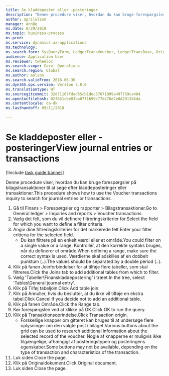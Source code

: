 ```yaml
--- 
title: Se kladdeposter eller -posteringer
description: "Denne procedure viser, hvordan du kan bruge forespørgsler på bilagstransaktioner til at søge efter kladdeposteringer eller transaktioner."
author: aprilolson
manager: AnnBe
ms.date: 8/29/2018
ms.topic: business-process
ms.prod: 
ms.service: dynamics-ax-applications
ms.technology: 
ms.search.form: SysQueryForm, LedgerTransVoucher, LedgerTransBase, Originaldocuments
audience: Application User
ms.reviewer: twheeloc
ms.search.scope: Core, Operations
ms.search.region: Global
ms.author: aolson
ms.search.validFrom: 2016-06-30
ms.dyn365.ops.version: Version 7.0.0
ms.translationtype: HT
ms.sourcegitcommit: 32d71167fdad65cb1dec37671999a497759ca484
ms.openlocfilehash: 02f631cbe83ba07f1b99c77d476d2e8d2913b6da
ms.contentlocale: da-dk
ms.lasthandoff: 09/11/2018

---
```

# <a name="view-journal-entries-or-transactions"></a><span data-ttu-id="b3c14-103">Se kladdeposter eller -posteringer</span><span class="sxs-lookup"><span data-stu-id="b3c14-103">View journal entries or transactions</span></span>

[!include [task guide banner](../../includes/task-guide-banner.md)]

<span data-ttu-id="b3c14-104">Denne procedure viser, hvordan du kan bruge forespørgsler på bilagstransaktioner til at søge efter kladdeposteringer eller transaktioner.</span><span class="sxs-lookup"><span data-stu-id="b3c14-104">This procedure shows how to use the Voucher transactions inquiry to search for journal entries or transactions.</span></span>

1. <span data-ttu-id="b3c14-105">Gå til Finans > Forespørgsler og rapporter > Bilagstransaktioner.</span><span class="sxs-lookup"><span data-stu-id="b3c14-105">Go to General ledger > Inquiries and reports > Voucher transactions.</span></span>
2. <span data-ttu-id="b3c14-106">Vælg det felt, som du vil definere filtreringskriterier for.</span><span class="sxs-lookup"><span data-stu-id="b3c14-106">Select the field for which you want to define a filter criteria.</span></span>
3. <span data-ttu-id="b3c14-107">Angiv dine filtreringskriterier for det markerede felt.</span><span class="sxs-lookup"><span data-stu-id="b3c14-107">Enter your filter critieria for the selected field.</span></span>
    * <span data-ttu-id="b3c14-108">Du kan filtrere på en enkelt værdi eller et område.</span><span class="sxs-lookup"><span data-stu-id="b3c14-108">You could filter on a single value or a range.</span></span> <span data-ttu-id="b3c14-109">Kontrollér, at den korrekte syntaks bruges, når du definerer et område.</span><span class="sxs-lookup"><span data-stu-id="b3c14-109">When defining a range, make sure the correct syntax is used.</span></span> <span data-ttu-id="b3c14-110">Værdierne skal adskilles af en dobbelt punktum (..).</span><span class="sxs-lookup"><span data-stu-id="b3c14-110">The values should be separated by a double period (..).</span></span>  
4. <span data-ttu-id="b3c14-111">Klik på fanen Joinforbindelser for at tilføje flere tabeller, som skal filtreres.</span><span class="sxs-lookup"><span data-stu-id="b3c14-111">Click the Joins tab to add additional tables from which to filter.</span></span>
5. <span data-ttu-id="b3c14-112">Vælg 'Tabeller\Finanskladdepostering' i træet.</span><span class="sxs-lookup"><span data-stu-id="b3c14-112">In the tree, select 'Tables\General journal entry'.</span></span>
6. <span data-ttu-id="b3c14-113">Klik på Tilføj tabeljoin.</span><span class="sxs-lookup"><span data-stu-id="b3c14-113">Click Add table join.</span></span>
7. <span data-ttu-id="b3c14-114">Klik på Annuller, hvis du beslutter, at du ikke vil tilføje en ekstra tabel.</span><span class="sxs-lookup"><span data-stu-id="b3c14-114">Click Cancel if you decide not to add an additional table.</span></span>
8. <span data-ttu-id="b3c14-115">Klik på fanen Område.</span><span class="sxs-lookup"><span data-stu-id="b3c14-115">Click the Range tab.</span></span>
9. <span data-ttu-id="b3c14-116">Kør forespørgslen ved at klikke på OK.</span><span class="sxs-lookup"><span data-stu-id="b3c14-116">Click OK to run the query.</span></span>
10. <span data-ttu-id="b3c14-117">Klik på Transaktionsoprindelse.</span><span class="sxs-lookup"><span data-stu-id="b3c14-117">Click Transaction origin.</span></span>
    * <span data-ttu-id="b3c14-118">Forskellige knapper om gitteret kan bruges til at undersøge flere oplysninger om den valgte post i bilaget.</span><span class="sxs-lookup"><span data-stu-id="b3c14-118">Various buttons about the grid can be used to research additional information about the selected record of the voucher.</span></span> <span data-ttu-id="b3c14-119">Nogle af knapperne er muligvis ikke tilgængelige, afhængigt af posteringstypen og posteringens egenskaber.</span><span class="sxs-lookup"><span data-stu-id="b3c14-119">Some buttons may not be available, depending on the type of transaction and characteristics of the transaction.</span></span>  
11. <span data-ttu-id="b3c14-120">Luk siden.</span><span class="sxs-lookup"><span data-stu-id="b3c14-120">Close the page.</span></span>
12. <span data-ttu-id="b3c14-121">Klik på Originaldokument.</span><span class="sxs-lookup"><span data-stu-id="b3c14-121">Click Original document.</span></span>
13. <span data-ttu-id="b3c14-122">Luk siden.</span><span class="sxs-lookup"><span data-stu-id="b3c14-122">Close the page.</span></span>


